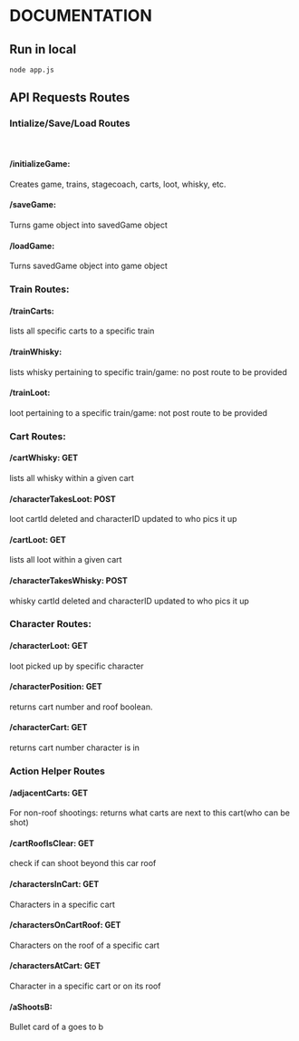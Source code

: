 # DOCUMENTATION

## Run in local
```
node app.js
```

## API Requests Routes

### Intialize/Save/Load Routes
&nbsp;
&nbsp;
#### /initializeGame:
Creates game, trains, stagecoach, carts, loot, whisky, etc.


#### /saveGame:
Turns game object into savedGame object


#### /loadGame:
Turns savedGame object into game object


### Train Routes:
#### /trainCarts:
lists all specific carts to a specific train


#### /trainWhisky:
lists whisky pertaining to specific train/game: no post route to be provided

#### /trainLoot:
loot pertaining to a specific train/game: not post route to be provided




### Cart Routes:
#### /cartWhisky: GET
lists all whisky within a given cart


#### /characterTakesLoot: POST
loot cartId deleted and characterID updated to who pics it up


#### /cartLoot: GET
lists all loot within a given cart


#### /characterTakesWhisky: POST
whisky cartId deleted and characterID updated to who pics it up




### Character Routes:
#### /characterLoot: GET
loot picked up by specific character


#### /characterPosition: GET
returns cart number and roof boolean.


#### /characterCart: GET
returns cart number character is in




### Action Helper Routes
#### /adjacentCarts: GET
For non-roof shootings: returns what carts are next to this cart(who can be shot)


#### /cartRoofIsClear: GET
check if can shoot beyond this car roof


#### /charactersInCart: GET
Characters in a specific cart


#### /charactersOnCartRoof: GET
Characters on the roof of a specific cart


#### /charactersAtCart: GET
Character in a specific cart or on its roof


#### /aShootsB:
Bullet card of a goes to b
